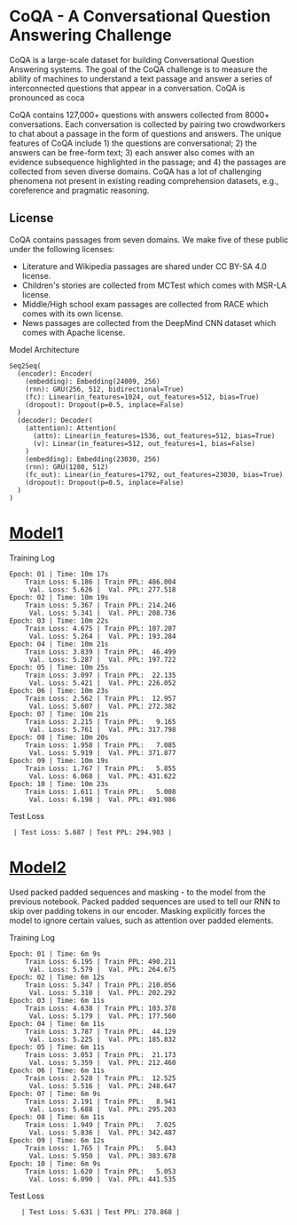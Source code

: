 # CoQA - A Conversational Question Answering Challenge

CoQA is a large-scale dataset for building Conversational Question Answering systems. The goal of the CoQA challenge is to measure the ability of machines to understand a text passage and answer a series of interconnected questions that appear in a conversation. CoQA is pronounced as coca

CoQA contains 127,000+ questions with answers collected from 8000+ conversations. Each conversation is collected by pairing two crowdworkers to chat about a passage in the form of questions and answers. The unique features of CoQA include 1) the questions are conversational; 2) the answers can be free-form text; 3) each answer also comes with an evidence subsequence highlighted in the passage; and 4) the passages are collected from seven diverse domains. CoQA has a lot of challenging phenomena not present in existing reading comprehension datasets, e.g., coreference and pragmatic reasoning.

## License
CoQA contains passages from seven domains. We make five of these public under the following licenses:
- Literature and Wikipedia passages are shared under CC BY-SA 4.0 license.
- Children's stories are collected from MCTest which comes with MSR-LA license.
- Middle/High school exam passages are collected from RACE which comes with its own license.
- News passages are collected from the DeepMind CNN dataset which comes with Apache license.

Model Architecture

    Seq2Seq(
      (encoder): Encoder(
        (embedding): Embedding(24009, 256)
        (rnn): GRU(256, 512, bidirectional=True)
        (fc): Linear(in_features=1024, out_features=512, bias=True)
        (dropout): Dropout(p=0.5, inplace=False)
      )
      (decoder): Decoder(
        (attention): Attention(
          (attn): Linear(in_features=1536, out_features=512, bias=True)
          (v): Linear(in_features=512, out_features=1, bias=False)
        )
        (embedding): Embedding(23030, 256)
        (rnn): GRU(1280, 512)
        (fc_out): Linear(in_features=1792, out_features=23030, bias=True)
        (dropout): Dropout(p=0.5, inplace=False)
      )
    )


# [Model1](01_CoQA_Dataset_Sequence_to_Sequence_using_Attention.ipynb)



Training Log

    Epoch: 01 | Time: 10m 17s
        Train Loss: 6.186 | Train PPL: 486.004
         Val. Loss: 5.626 |  Val. PPL: 277.518
    Epoch: 02 | Time: 10m 19s
        Train Loss: 5.367 | Train PPL: 214.246
         Val. Loss: 5.341 |  Val. PPL: 208.736
    Epoch: 03 | Time: 10m 22s
        Train Loss: 4.675 | Train PPL: 107.207
         Val. Loss: 5.264 |  Val. PPL: 193.284
    Epoch: 04 | Time: 10m 21s
        Train Loss: 3.839 | Train PPL:  46.499
         Val. Loss: 5.287 |  Val. PPL: 197.722
    Epoch: 05 | Time: 10m 25s
        Train Loss: 3.097 | Train PPL:  22.135
         Val. Loss: 5.421 |  Val. PPL: 226.052
    Epoch: 06 | Time: 10m 23s
        Train Loss: 2.562 | Train PPL:  12.957
         Val. Loss: 5.607 |  Val. PPL: 272.382
    Epoch: 07 | Time: 10m 21s
        Train Loss: 2.215 | Train PPL:   9.165
         Val. Loss: 5.761 |  Val. PPL: 317.798
    Epoch: 08 | Time: 10m 20s
        Train Loss: 1.958 | Train PPL:   7.085
         Val. Loss: 5.919 |  Val. PPL: 371.877
    Epoch: 09 | Time: 10m 19s
        Train Loss: 1.767 | Train PPL:   5.855
         Val. Loss: 6.068 |  Val. PPL: 431.622
    Epoch: 10 | Time: 10m 23s
        Train Loss: 1.611 | Train PPL:   5.008
         Val. Loss: 6.198 |  Val. PPL: 491.986

Test Loss

     | Test Loss: 5.687 | Test PPL: 294.983 |
       
    
# [Model2](02_CoQA_Seq2Seq_using_Attention_with_packed_padded_sequence_and_masking.ipynb)

Used packed padded sequences and masking - to the model from the previous notebook. Packed padded sequences are used to tell our RNN to skip over padding tokens in our encoder. Masking explicitly forces the model to ignore certain values, such as attention over padded elements.
   
Training Log

    Epoch: 01 | Time: 6m 9s
        Train Loss: 6.195 | Train PPL: 490.211
         Val. Loss: 5.579 |  Val. PPL: 264.675
    Epoch: 02 | Time: 6m 12s
        Train Loss: 5.347 | Train PPL: 210.056
         Val. Loss: 5.310 |  Val. PPL: 202.292
    Epoch: 03 | Time: 6m 11s
        Train Loss: 4.638 | Train PPL: 103.378
         Val. Loss: 5.179 |  Val. PPL: 177.560
    Epoch: 04 | Time: 6m 11s
        Train Loss: 3.787 | Train PPL:  44.129
         Val. Loss: 5.225 |  Val. PPL: 185.832
    Epoch: 05 | Time: 6m 11s
        Train Loss: 3.053 | Train PPL:  21.173
         Val. Loss: 5.359 |  Val. PPL: 212.460
    Epoch: 06 | Time: 6m 11s
        Train Loss: 2.528 | Train PPL:  12.525
         Val. Loss: 5.516 |  Val. PPL: 248.647
    Epoch: 07 | Time: 6m 9s
        Train Loss: 2.191 | Train PPL:   8.941
         Val. Loss: 5.688 |  Val. PPL: 295.203
    Epoch: 08 | Time: 6m 11s
        Train Loss: 1.949 | Train PPL:   7.025
         Val. Loss: 5.836 |  Val. PPL: 342.487
    Epoch: 09 | Time: 6m 12s
        Train Loss: 1.765 | Train PPL:   5.843
         Val. Loss: 5.950 |  Val. PPL: 383.678
    Epoch: 10 | Time: 6m 9s
        Train Loss: 1.620 | Train PPL:   5.053
         Val. Loss: 6.090 |  Val. PPL: 441.535
       
Test Loss
   
       | Test Loss: 5.631 | Test PPL: 278.868 |

